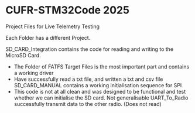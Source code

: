 # CUFR-STM32Code 2025
Project Files for Live Telemetry Testing

Each Folder has a different Project.

SD_CARD_Integration contains the code for reading and writing to the MicroSD Card.
- The Folder of FATFS Target Files is the most important part and contains a working driver
- Have successfully read a txt file, and written a txt and csv file
SD_CARD_MANUAL contains a working initialisation sequence for SPI
- This code is not at all clean and was designed to be functional and test whether we can initialise the SD card. Not generalisable
UART_To_Radio successfully transmit data to the other radio. (Does not read)
